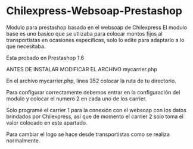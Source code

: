 # Chilexpress-Websoap-Prestashop
Modulo para prestashop basado en el websoap de Chilexpress
El modulo base es uno basico que se utlizaba para colocar montos fijos al transportistas en ocasiones especificas, solo lo edite para adaptarlo a lo que necesitaba.

Esta probado en Prestashop 1.6

ANTES DE INSTALAR MODIFICAR EL ARCHIVO mycarrier.php

En el archivo mycarrier.php, linea 352 colocar la ruta de tu directorio.

Para configurar correctamente debemos entrar en la configuración del modulo y colocar el numero 2 en cada uno de los carrier.

Solo programé el carrier 1 para la conexión con el websoap con los datos brindados por Chilexpress, así que de momento el carrier 2 solo toma el valor colocado en este apartado.

Para cambiar el logo se hace desde transportistas como se realiza normalmente.
